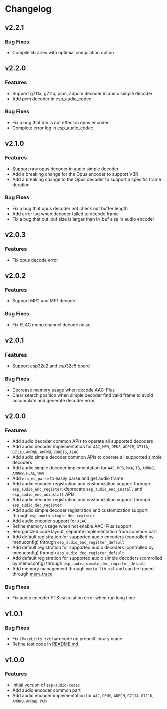 # Changelog

## v2.2.1

### Bug Fixes

- Compile libraries with optimial compilation option

## v2.2.0

### Features

- Support g711a, g711u, pcm, adpcm decoder in audio simple decoder
- Add pcm decoder in esp_audio_codec

### Bug Fixes

- Fix a bug that dtx is not effect in opus encoder
- Complete error log in esp_audio_codec

## v2.1.0

### Features

- Support raw opus decoder in audio simple decoder
- Add a breaking change for the Opus encoder to support VBR
- Add a breaking change to the Opus decoder to support a specific frame duration

### Bug Fixes

- Fix a bug that opus decoder not check out buffer length
- Add error log when decoder failed to decode frame
- Fix a bug that out_buf size is larger than in_buf size in audio encoder

## v2.0.3

### Features

- Fix opus decode error


## v2.0.2

### Features

- Support MP2 and MP1 decode

### Bug Fixes

- Fix FLAC mono channel decode noise


## v2.0.1

### Features

- Support esp32c2 and esp32c5 board

### Bug Fixes

- Decrease memory usage when decode AAC-Plus
- Clear search position when simple decoder find valid frame to avoid accumulate and generate decoder error


## v2.0.0

### Features

- Add audio decoder common APIs to operate all supported decoders
- Add audio decoder implementation for `AAC`, `MP3`, `OPUS`, `ADPCM`, `G711A`, `G711U`, `AMRNB`, `AMRWB`, `VORBIS`, `ALAC`
- Add audio simple decoder common APIs to operate all supported simple decoders
- Add audio simple decoder implementation for `AAC`, `MP3`, `M4A`, `TS`, `AMRNB`, `AMRWB`, `FLAC`, `WAV`
- Add `esp_es_parse` to easily parse and get audio frame
- Add audio encoder registration and customization support through `esp_audio_enc_register`, deprecate `esp_audio_enc_install` and `esp_audio_enc_uninstall` APIs
- Add audio decoder registration and customization support through `esp_audio_dec_register`
- Add audio simple decoder registration and customization support through `esp_audio_simple_dec_register`
- Add audio encoder support for `ALAC`
- Refine memory usage when not enable AAC-Plus support
- Reorganized code layout, separate implementation from common part
- Add default registration for supported audio encoders (controlled by menuconfig) through `esp_audio_enc_register_default`
- Add default registration for supported audio decoders (controlled by menuconfig) through `esp_audio_dec_register_default`
- Add default registration for supported audio simple decoders (controlled by menuconfig) through `esp_audio_simple_dec_register_default`
- Add memory management through `media_lib_sal` and can be traced through [mem_trace](https://github.com/espressif/esp-adf-libs/tree/master/media_lib_sal/mem_trace)

### Bug Fixes

- Fix audio encoder PTS calculation error when run long time


## v1.0.1

### Bug Fixes

- Fix `CMakeLists.txt` hardcode on prebuilt library name
- Refine test code in [README.md](README.md)


## v1.0.0

### Features

- Initial version of `esp-audio-codec`
- Add audio encoder common part
- Add audio encoder implementation for `AAC`, `OPUS`, `ADPCM`, `G711A`, `G711U`, `AMRNB`, `AMRWB`, `PCM`
